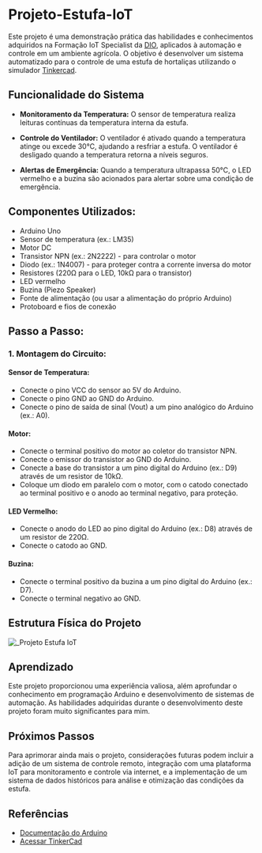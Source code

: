 # Projeto-Estufa-IoT
Este projeto é uma demonstração prática das habilidades e conhecimentos adquiridos na Formação IoT Specialist da [DIO](https://www.dio.me), aplicados à automação e controle em um ambiente agrícola.
O objetivo é desenvolver um sistema automatizado para o controle de uma estufa de hortaliças utilizando o simulador [Tinkercad](https://WWW.tinkercad.com/). 

## Funcionalidade do Sistema
* **Monitoramento da Temperatura:**
O sensor de temperatura realiza leituras contínuas da temperatura interna da estufa.

* **Controle do Ventilador:**
O ventilador é ativado quando a temperatura atinge ou excede 30°C, ajudando a resfriar a estufa. O ventilador é desligado quando a temperatura retorna a níveis seguros.

* **Alertas de Emergência:**
Quando a temperatura ultrapassa 50°C, o LED vermelho e a buzina são acionados para alertar sobre uma condição de emergência.

## Componentes Utilizados:
* Arduino Uno
* Sensor de temperatura (ex.: LM35)
* Motor DC
* Transistor NPN (ex.: 2N2222) - para controlar o motor
* Diodo (ex.: 1N4007) - para proteger contra a corrente inversa do motor
* Resistores (220Ω para o LED, 10kΩ para o transistor)
* LED vermelho
* Buzina (Piezo Speaker)
* Fonte de alimentação (ou usar a alimentação do próprio Arduino)
* Protoboard e fios de conexão
## Passo a Passo:
### 1. Montagem do Circuito:
#### Sensor de Temperatura:

* Conecte o pino VCC do sensor ao 5V do Arduino.
* Conecte o pino GND ao GND do Arduino.
* Conecte o pino de saída de sinal (Vout) a um pino analógico do Arduino (ex.: A0).
  
#### Motor:

* Conecte o terminal positivo do motor ao coletor do transistor NPN.
* Conecte o emissor do transistor ao GND do Arduino.
* Conecte a base do transistor a um pino digital do Arduino (ex.: D9) através de um resistor de 10kΩ.
* Coloque um diodo em paralelo com o motor, com o catodo conectado ao terminal positivo e o anodo ao terminal negativo, para proteção.
#### LED Vermelho:

* Conecte o anodo do LED ao pino digital do Arduino (ex.: D8) através de um resistor de 220Ω.
* Conecte o catodo ao GND.
#### Buzina:

* Conecte o terminal positivo da buzina a um pino digital do Arduino (ex.: D7).
* Conecte o terminal negativo ao GND.
## Estrutura Física do Projeto  
![_Projeto Estufa IoT](https://github.com/user-attachments/assets/c061c737-d2c5-40ec-be90-73f393701e1a)
## Aprendizado
Este projeto proporcionou uma experiência valiosa, além aprofundar o conhecimento em programação Arduino e desenvolvimento de sistemas de automação. As habilidades adquiridas durante o desenvolvimento deste projeto foram muito significantes para mim.
## Próximos Passos
Para aprimorar ainda mais o projeto, considerações futuras podem incluir a adição de um sistema de controle remoto, integração com uma plataforma IoT para monitoramento e controle via internet, e a implementação de um sistema de dados históricos para análise e otimização das condições da estufa.

## Referências

- [Documentação do Arduino](https://www.arduino.cc/en/Guide)
- [Acessar TinkerCad](https://www.tinkercad.com/things/giDVe3TidDH-projeto-estufa-iot/editel?returnTo=%2Fdashboard%2Fdesigns%2Fcircuits)
